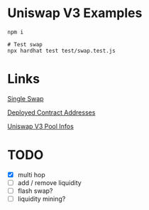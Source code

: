 # Uniswap V3 Examples

```shell
npm i

# Test swap
npx hardhat test test/swap.test.js
```

# Links

[Single Swap](https://docs.uniswap.org/protocol/guides/swaps/single-swaps)

[Deployed Contract Addresses](https://docs.uniswap.org/protocol/reference/deployments)

[Uniswap V3 Pool Infos](https://info.uniswap.org/#/pools)

# TODO

- [x] multi hop
- [ ] add / remove liquidity
- [ ] flash swap?
- [ ] liquidity mining?
